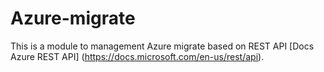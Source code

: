 # Azure-migrate 

This is a module to management Azure migrate based on REST API
[Docs Azure REST API] (https://docs.microsoft.com/en-us/rest/api).

